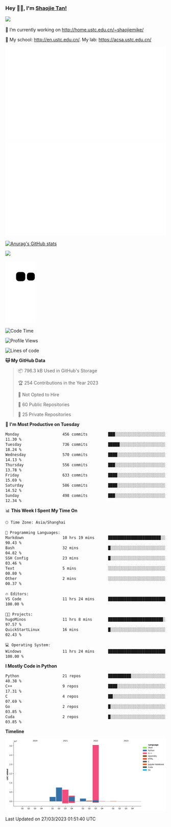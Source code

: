 

<!--
**Kirrito-k423/Kirrito-k423** is a ✨ _special_ ✨ repository because its `README.md` (this file) appears on your GitHub profile.

Here are some ideas to get you started:

- 🔭 I’m currently working on ...
- 🌱 I’m currently learning ...
- 👯 I’m looking to collaborate on ...
- 🤔 I’m looking for help with ...
- 💬 Ask me about ...
- 📫 How to reach me: ...
- 😄 Pronouns: ...
- ⚡ Fun fact: ...
-->
### Hey 👋🏽, I'm [Shaojie Tan!](http://home.ustc.edu.cn/~shaojiemike/about)

![](https://visitor-badge.glitch.me/badge?page_id=Kirrito-k423.Kirrito-k423)

🔭 I’m currently working on http://home.ustc.edu.cn/~shaojiemike/

👯 My school: http://en.ustc.edu.cn/. My lab: https://acsa.ustc.edu.cn/

![](https://github.com/Kirrito-k423/github-stats/blob/master/generated/overview.svg)
![](https://github.com/Kirrito-k423/github-stats/blob/master/generated/languages.svg)

[![Anurag's GitHub stats](https://github-readme-stats.vercel.app/api?username=Kirrito-k423&theme=flag-india&show_icons=true&hide=stars,prs,issues,contribs)](https://github.com/anuraghazra/github-readme-stats)

![](https://github-profile-summary-cards.vercel.app/api/cards/profile-details?username=Kirrito-k423&theme=vue)

![snake gif](https://github.com/Kirrito-k423/Kirrito-k423/blob/output/github-contribution-grid-snake.svg)

<!--START_SECTION:waka-->
![Code Time](http://img.shields.io/badge/Code%20Time-604%20hrs%2041%20mins-blue)

![Profile Views](http://img.shields.io/badge/Profile%20Views-1-blue)

![Lines of code](https://img.shields.io/badge/From%20Hello%20World%20I%27ve%20Written-51.1%20million%20lines%20of%20code-blue)

**🐱 My GitHub Data** 

> 📦 796.3 kB Used in GitHub's Storage 
 > 
> 🏆 254 Contributions in the Year 2023
 > 
> 🚫 Not Opted to Hire
 > 
> 📜 60 Public Repositories 
 > 
> 🔑 25 Private Repositories 
 > 
📅 **I'm Most Productive on Tuesday** 

```text
Monday                   456 commits         ███░░░░░░░░░░░░░░░░░░░░░░   11.30 % 
Tuesday                  736 commits         █████░░░░░░░░░░░░░░░░░░░░   18.24 % 
Wednesday                570 commits         ████░░░░░░░░░░░░░░░░░░░░░   14.13 % 
Thursday                 556 commits         ███░░░░░░░░░░░░░░░░░░░░░░   13.78 % 
Friday                   633 commits         ████░░░░░░░░░░░░░░░░░░░░░   15.69 % 
Saturday                 586 commits         ████░░░░░░░░░░░░░░░░░░░░░   14.52 % 
Sunday                   498 commits         ███░░░░░░░░░░░░░░░░░░░░░░   12.34 % 
```


📊 **This Week I Spent My Time On** 

```text
🕑︎ Time Zone: Asia/Shanghai

💬 Programming Languages: 
Markdown                 10 hrs 19 mins      ███████████████████████░░   90.43 % 
Bash                     32 mins             █░░░░░░░░░░░░░░░░░░░░░░░░   04.82 % 
SSH Config               23 mins             █░░░░░░░░░░░░░░░░░░░░░░░░   03.46 % 
Text                     5 mins              ░░░░░░░░░░░░░░░░░░░░░░░░░   00.80 % 
Other                    2 mins              ░░░░░░░░░░░░░░░░░░░░░░░░░   00.37 % 

🔥 Editors: 
VS Code                  11 hrs 24 mins      █████████████████████████   100.00 % 

🐱‍💻 Projects: 
hugoMinos                11 hrs 8 mins       ████████████████████████░   97.57 % 
QuickStartLinux          16 mins             █░░░░░░░░░░░░░░░░░░░░░░░░   02.43 % 

💻 Operating System: 
Windows                  11 hrs 24 mins      █████████████████████████   100.00 % 
```

**I Mostly Code in Python** 

```text
Python                   21 repos            ██████████░░░░░░░░░░░░░░░   40.38 % 
C++                      9 repos             ████░░░░░░░░░░░░░░░░░░░░░   17.31 % 
C                        4 repos             ██░░░░░░░░░░░░░░░░░░░░░░░   07.69 % 
Go                       2 repos             █░░░░░░░░░░░░░░░░░░░░░░░░   03.85 % 
Cuda                     2 repos             █░░░░░░░░░░░░░░░░░░░░░░░░   03.85 % 
```



**Timeline**

![Lines of Code chart](https://raw.githubusercontent.com/Kirrito-k423/Kirrito-k423/main/assets/bar_graph.png)


 Last Updated on 27/03/2023 01:51:40 UTC
<!--END_SECTION:waka-->

